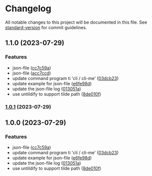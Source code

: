 # Changelog

All notable changes to this project will be documented in this file. See [standard-version](https://github.com/conventional-changelog/standard-version) for commit guidelines.

## 1.1.0 (2023-07-29)

### Features

- json-file ([cc7c59a](https://github.com/mokkapps/changelog-generator-demo/commits/cc7c59a8ec2420b1b47c95348e24567bd58061ec))
- json-file ([acc7ccd](https://github.com/mokkapps/changelog-generator-demo/commits/acc7ccdf498c5d1ccc1a1f1b7c08dfff7e84d095))
- update command program ti 'cli / cli-me' ([03dcb23](https://github.com/mokkapps/changelog-generator-demo/commits/03dcb2383d7c93133d76257ea1910e21cd0f8189))
- update example for json-file ([e6fe98d](https://github.com/mokkapps/changelog-generator-demo/commits/e6fe98d7f8424184f2488ec79be21c89e1cdd60e))
- update the json-file log ([013051a](https://github.com/mokkapps/changelog-generator-demo/commits/013051a7ad8fa5c9514996928fdc88cb71466f46))
- use untildify to support tilde path ([8de010f](https://github.com/mokkapps/changelog-generator-demo/commits/8de010fc7732fef1f7ae94a96e630d94df36f6b6))

### [1.0.1](https://github.com/mokkapps/changelog-generator-demo/compare/v1.0.0...v1.0.1) (2023-07-29)

## 1.0.0 (2023-07-29)

### Features

- json-file ([cc7c59a](https://github.com/mokkapps/changelog-generator-demo/commits/cc7c59a8ec2420b1b47c95348e24567bd58061ec))
- update command program ti 'cli / cli-me' ([03dcb23](https://github.com/mokkapps/changelog-generator-demo/commits/03dcb2383d7c93133d76257ea1910e21cd0f8189))
- update example for json-file ([e6fe98d](https://github.com/mokkapps/changelog-generator-demo/commits/e6fe98d7f8424184f2488ec79be21c89e1cdd60e))
- update the json-file log ([013051a](https://github.com/mokkapps/changelog-generator-demo/commits/013051a7ad8fa5c9514996928fdc88cb71466f46))
- use untildify to support tilde path ([8de010f](https://github.com/mokkapps/changelog-generator-demo/commits/8de010fc7732fef1f7ae94a96e630d94df36f6b6))
